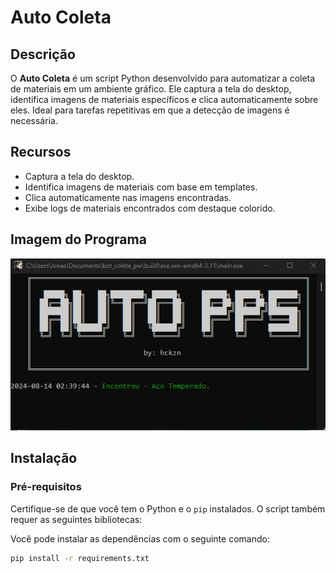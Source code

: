 # Auto Coleta

## Descrição

O **Auto Coleta** é um script Python desenvolvido para automatizar a coleta de materiais em um ambiente gráfico. Ele captura a tela do desktop, identifica imagens de materiais específicos e clica automaticamente sobre eles. Ideal para tarefas repetitivas em que a detecção de imagens é necessária.

## Recursos

- Captura a tela do desktop.
- Identifica imagens de materiais com base em templates.
- Clica automaticamente nas imagens encontradas.
- Exibe logs de materiais encontrados com destaque colorido.

## Imagem do Programa

![Auto Coleta](./res/program.png) <!-- Substitua pelo caminho da sua imagem -->

## Instalação

### Pré-requisitos

Certifique-se de que você tem o Python e o `pip` instalados. O script também requer as seguintes bibliotecas:

Você pode instalar as dependências com o seguinte comando:

```bash
pip install -r requirements.txt